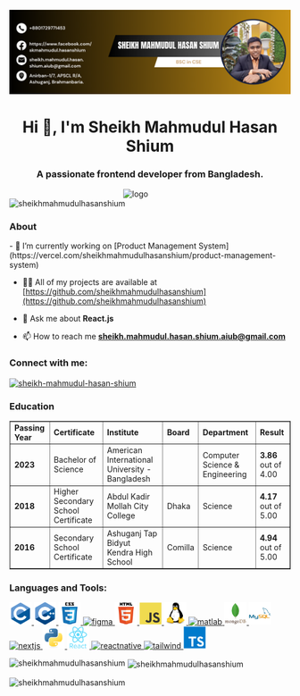 ![logo](https://github.com/sheikhmahmudulhasanshium/sheikhmahmudulhasanshium.github.io/blob/main/Blue%20and%20White%20Modern%20Business%20LinkedIn%20Article%20Cover%20Image.png?raw=true)
<h1 align="center">Hi 👋, I'm Sheikh Mahmudul Hasan Shium</h1>
<h3 align="center">A passionate frontend developer from Bangladesh.</h3>
<img align='right' alt='logo' width='300' src='https://media.tenor.com/4D3DhzVOu-oAAAAC/press-any-key-any-key.gif'>

<p align="left"> <img src="https://komarev.com/ghpvc/?username=sheikhmahmudulhasanshium&label=Profile%20views&color=0e75b6&style=flat" alt="sheikhmahmudulhasanshium" /> </p>

<h3 align='left'>About</h3>
- 🔭 I’m currently working on [Product Management System](https://vercel.com/sheikhmahmudulhasanshium/product-management-system)

- 👨‍💻 All of my projects are available at [https://github.com/sheikhmahmudulhasanshium](https://github.com/sheikhmahmudulhasanshium)

- 💬 Ask me about **React.js**

- 📫 How to reach me **sheikh.mahmudul.hasan.shium.aiub@gmail.com**

<h3 align="left">Connect with me:</h3>
<p align="left">
<a href="https://linkedin.com/in/sheikh-mahmudul-hasan-shium" target="blank"><img align="center" src="https://raw.githubusercontent.com/rahuldkjain/github-profile-readme-generator/master/src/images/icons/Social/linked-in-alt.svg" alt="sheikh-mahmudul-hasan-shium" height="30" width="40" /></a>
</p>
<h3 align='left'>Education</h3>
<table border='1'>
  <tr>
    <td><b>Passing Year</b></td>
    <td><b>Certificate</b></td>
    <td><b>Institute</b></td>
    <td><b>Board</b></td>
    <td><b>Department</b></td>
    <td><b>Result</b></td>
  </tr>
  <tr>
    <td><b>2023</b></td>
    <td>Bachelor of Science</td>
    <td>American International University - Bangladesh</td>
    <td>&nbsp;</td>
    <td>Computer Science & Engineering</td>
    <td><b>3.86</b> out of 4.00</td>
  </tr>
  <tr>
    <td><b>2018</b></td>
    <td>Higher Secondary School Certificate</td>
    <td>Abdul Kadir Mollah City College</td>
    <td>Dhaka</td>
    <td>Science</td>
    <td><b>4.17</b> out of 5.00</td>
  </tr>
  <tr>
    <td><b>2016</b></td>
    <td>Secondary School Certificate</td>
    <td>Ashuganj Tap Bidyut Kendra High School</td>
    <td>Comilla</td>
    <td>Science</td>
    <td><b>4.94</b> out of 5.00</td>
  </tr>
</table>
<h3 align="left">Languages and Tools:</h3>
<p align="left"> <a href="https://www.cprogramming.com/" target="_blank" rel="noreferrer"> <img src="https://raw.githubusercontent.com/devicons/devicon/master/icons/c/c-original.svg" alt="c" width="40" height="40"/> </a> <a href="https://www.w3schools.com/cpp/" target="_blank" rel="noreferrer"> <img src="https://raw.githubusercontent.com/devicons/devicon/master/icons/cplusplus/cplusplus-original.svg" alt="cplusplus" width="40" height="40"/> </a> <a href="https://www.w3schools.com/css/" target="_blank" rel="noreferrer"> <img src="https://raw.githubusercontent.com/devicons/devicon/master/icons/css3/css3-original-wordmark.svg" alt="css3" width="40" height="40"/> </a> <a href="https://www.figma.com/" target="_blank" rel="noreferrer"> <img src="https://www.vectorlogo.zone/logos/figma/figma-icon.svg" alt="figma" width="40" height="40"/> </a> <a href="https://www.w3.org/html/" target="_blank" rel="noreferrer"> <img src="https://raw.githubusercontent.com/devicons/devicon/master/icons/html5/html5-original-wordmark.svg" alt="html5" width="40" height="40"/> </a> <a href="https://developer.mozilla.org/en-US/docs/Web/JavaScript" target="_blank" rel="noreferrer"> <img src="https://raw.githubusercontent.com/devicons/devicon/master/icons/javascript/javascript-original.svg" alt="javascript" width="40" height="40"/> </a> <a href="https://www.linux.org/" target="_blank" rel="noreferrer"> <img src="https://raw.githubusercontent.com/devicons/devicon/master/icons/linux/linux-original.svg" alt="linux" width="40" height="40"/> </a> <a href="https://www.mathworks.com/" target="_blank" rel="noreferrer"> <img src="https://upload.wikimedia.org/wikipedia/commons/2/21/Matlab_Logo.png" alt="matlab" width="40" height="40"/> </a> <a href="https://www.mongodb.com/" target="_blank" rel="noreferrer"> <img src="https://raw.githubusercontent.com/devicons/devicon/master/icons/mongodb/mongodb-original-wordmark.svg" alt="mongodb" width="40" height="40"/> </a> <a href="https://www.mysql.com/" target="_blank" rel="noreferrer"> <img src="https://raw.githubusercontent.com/devicons/devicon/master/icons/mysql/mysql-original-wordmark.svg" alt="mysql" width="40" height="40"/> </a> <a href="https://nextjs.org/" target="_blank" rel="noreferrer"> <img src="https://cdn.worldvectorlogo.com/logos/nextjs-2.svg" alt="nextjs" width="40" height="40"/> </a> <a href="https://www.python.org" target="_blank" rel="noreferrer"> <img src="https://raw.githubusercontent.com/devicons/devicon/master/icons/python/python-original.svg" alt="python" width="40" height="40"/> </a> <a href="https://reactjs.org/" target="_blank" rel="noreferrer"> <img src="https://raw.githubusercontent.com/devicons/devicon/master/icons/react/react-original-wordmark.svg" alt="react" width="40" height="40"/> </a> <a href="https://reactnative.dev/" target="_blank" rel="noreferrer"> <img src="https://reactnative.dev/img/header_logo.svg" alt="reactnative" width="40" height="40"/> </a> <a href="https://tailwindcss.com/" target="_blank" rel="noreferrer"> <img src="https://www.vectorlogo.zone/logos/tailwindcss/tailwindcss-icon.svg" alt="tailwind" width="40" height="40"/> </a> <a href="https://www.typescriptlang.org/" target="_blank" rel="noreferrer"> <img src="https://raw.githubusercontent.com/devicons/devicon/master/icons/typescript/typescript-original.svg" alt="typescript" width="40" height="40"/> </a> </p>

<p><img align="left" src="https://github-readme-stats.vercel.app/api/top-langs?username=sheikhmahmudulhasanshium&show_icons=true&locale=en&layout=compact" alt="sheikhmahmudulhasanshium" /></p>

<p>&nbsp;<img align="center" src="https://github-readme-stats.vercel.app/api?username=sheikhmahmudulhasanshium&show_icons=true&locale=en" alt="sheikhmahmudulhasanshium" /></p>

<p><img align="center" src="https://github-readme-streak-stats.herokuapp.com/?user=sheikhmahmudulhasanshium" alt="sheikhmahmudulhasanshium" /></p>
